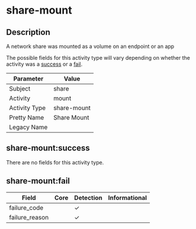 share-mount
===========

Description
-----------
A network share was mounted as a volume on an endpoint or an app

The possible fields for this activity type will vary depending on whether the activity was a [success](#share-mountsuccess) or a [fail](#share-mountfail).

| Parameter     | Value       |
| ------------- | ----------- |
| Subject       | share       |
| Activity      | mount       |
| Activity Type | share-mount |
| Pretty Name   | Share Mount |
| Legacy Name   |             |

share-mount:success
-------------------

There are no fields for this activity type.


share-mount:fail
----------------

| Field          | Core | Detection | Informational |
| -------------- | ---- | --------- | ------------- |
| failure_code   |      | &#10003;  |               |
| failure_reason |      | &#10003;  |               |